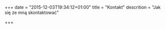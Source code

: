 +++
date = "2015-12-03T19:34:12+01:00"
title = "Kontakt"
descrition = "Jak się ze mną skontaktować"
    

+++


